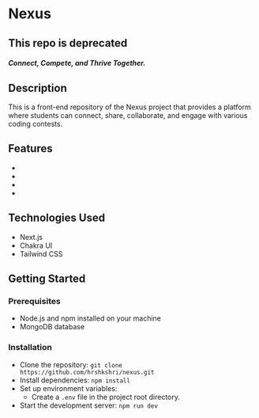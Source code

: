 # Nexus

## This repo is deprecated

##### Connect, Compete, and Thrive Together.

## Description

This is a front-end repository of the Nexus project that provides a platform where students can connect, share, collaborate, and engage with various coding contests.

## Features

- 
- 
- 
- 

## Technologies Used

- Next.js
- Chakra UI
- Tailwind CSS

## Getting Started

### Prerequisites

- Node.js and npm installed on your machine
- MongoDB database

### Installation

- Clone the repository: `git clone https://github.com/hrshkshri/nexus.git`
- Install dependencies: `npm install`
- Set up environment variables:
  - Create a `.env` file in the project root directory.
  <!-- - Add the required environment variables following the `.env.example` file. -->
- Start the development server: `npm run dev`
